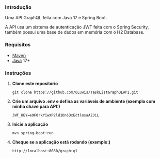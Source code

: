 ### Introdução

Uma API GraphQL feita com Java 17 e Spring Boot.

A API usa um sistema de autenticação JWT feita com o Spring Security, também possui uma base de dados em memória com o H2 Database.

### Requisitos

* [Maven](https://maven.apache.org/install.html)
* [Java](https://www.oracle.com/java/technologies/javase/jdk17-archive-downloads.html) 17+

### Instruções

1. __Clone este repositório__
    ```
    git clone https://github.com/OLuwis/TaskListGraphQLAPI.git
    ```
2. __Crie um arquivo .env e defina as variáveis de ambiente (exemplo com minha chave para API:)__
    ```
    JWT_KEY=e9F0rkYIwXP2ld1Dn6DxEdtlmsaA2JiL
    ```
3. __Inicie a aplicação__
    ```
    mvn spring-boot:run
    ```
4. __Cheque se a aplicação está rodando (exemplo:)__
    ```
    http://localhost:8080/graphiql
    ```
